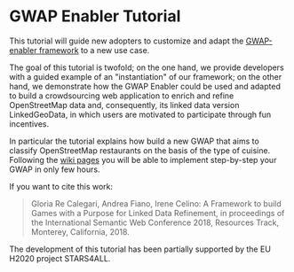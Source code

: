 # GWAP Enabler Tutorial

This tutorial will guide new adopters to customize and adapt the [GWAP-enabler framework](https://github.com/STARS4ALL/gwap-enabler) to a new use case. 

The goal of this tutorial is twofold; on the one hand, we provide developers with a guided example of an "instantiation" of our framework; on the other hand, we demonstrate how the GWAP Enabler could be used and adapted to build a crowdsourcing web application to enrich and refine OpenStreetMap data and, consequently, its linked data version LinkedGeoData, in which users are motivated to participate through fun incentives.

In particular the tutorial explains how build a new GWAP that aims to classify OpenStreetMap restaurants on the basis of the type of cuisine.
Following the [wiki pages](https://github.com/STARS4ALL/gwap-enabler-tutorial/wiki) you will be able to implement step-by-step your GWAP in only few hours.

If you want to cite this work:<br>
> Gloria Re Calegari, Andrea Fiano, Irene Celino: A Framework to build Games with a Purpose for Linked Data Refinement, in proceedings of the International Semantic Web Conference 2018, Resources Track, Monterey, California, 2018.

The development of this tutorial has been partially supported by the EU H2020 project STARS4ALL.
